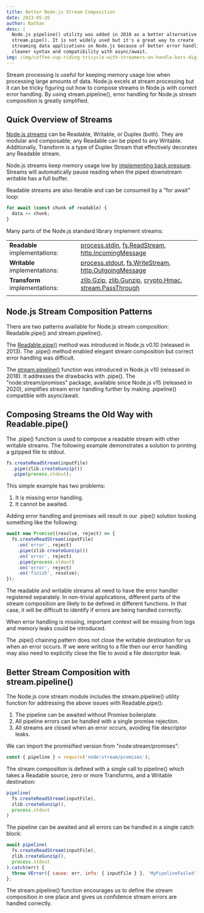 ```yaml
---
title: Better Node.js Stream Composition
date: 2023-05-26
author: Nathan
desc: |
  Node.js pipeline() utility was added in 2018 as a better alternative to
  stream.pipe(). It is not widely used but it's a great way to create
  streaming data applications on Node.js because of better error handling,
  cleaner syntax and compatibility with async/await.
img: /img/coffee-cup-riding-tricycle-with-streamers-on-handle-bars-digital-art.jpg
---
```



Stream processing is useful for keeping memory usage low when processing large
amounts of data. Node.js excels at stream processing but it can be tricky
figuring out how to compose streams in Node.js with correct error handling.  By
using stream.pipeline(), error handling for Node.js stream composition is
greatly simplified.


## Quick Overview of Streams

[Node.js streams](https://nodejs.org/docs/latest-v18.x/api/stream.html) can be
Readable, Writable, or Duplex (both). They are modular and composable; any
Readable can be piped to any Writable. Additionally, Transform is a type of
Duplex Stream that effectively decorates any Readable stream.

Node.js streams keep memory usage low by [implementing back
pressure](https://nodejs.org/en/docs/guides/backpressuring-in-streams). Streams
will automatically pause reading when the piped downstream writable has a full
buffer.

Readable streams are also iterable and can be consumed by a "for await" loop:

```js
for await (const chunk of readable) {
  data += chunk;
}
```

Many parts of the Node.js standard library implement streams:

| | |
|--|--|
| **Readable** implementations: | [process.stdin](https://nodejs.dev/en/api/v18/process/#processstdin), [fs.ReadStream](https://nodejs.dev/en/api/v18/fs#fsreadstream), [http.IncomingMessage](https://nodejs.dev/en/api/v18/http/#httpincomingmessage) |
| **Writable** implementations: | [process.stdout](https://nodejs.dev/en/api/v18/process/#processstdout), [fs.WriteStream](https://nodejs.dev/en/api/v18/fs/#fswritestream), [http.OutgoingMessage](https://nodejs.dev/en/api/v18/http/#httpoutgoingmessage) |
| **Transform** implementations: | [zlib.Gzip](https://nodejs.dev/en/api/v18/zlib/#zlibcreategzipoptions), [zlib.Gunzip](https://nodejs.dev/en/api/v18/zlib/#zlibcreategunzipoptions), [crypto.Hmac](https://nodejs.dev/en/api/v18/crypto/#hmac), [stream.PassThrough](https://nodejs.org/docs/latest-v18.x/api/stream.html#class-streampassthrough) |
| | |


## Node.js Stream Composition Patterns

There are two patterns available for Node.js stream composition: Readable.pipe() and stream.pipeline().

The
[Readable.pipe()](https://nodejs.org/docs/latest-v18.x/api/stream.html#readablepipedestination-options)
method was introduced in Node.js v0.10 (released in 2013). The .pipe() method
enabled elegant stream composition but correct error handling was difficult.

The
[stream.pipeline()](https://nodejs.org/docs/latest-v18.x/api/stream.html#streampipelinesource-transforms-destination-options)
function was introduced in Node.js v10 (released in 2018). It addresses the
drawbacks with .pipe(). The "node:stream/promises" package, available since
Node.js v15 (released in 2020), simplifies stream error handling further by
making .pipeline() compatible with async/await.


## Composing Streams the Old Way with Readable.pipe()

The .pipe() function is used to compose a readable stream with other
writable streams. The following example demonstrates a solution to printing a gzipped
file to stdout.

```js
fs.createReadStream(inputFile)
  .pipe(zlib.createGunzip())
  .pipe(process.stdout);
```

This simple example has two problems:

1. It is missing error handling.
2. It cannot be awaited.

Adding error handling and promises will result in our .pipe() solution looking
something like the following:

```javascript
await new Promise((resolve, reject) => {
  fs.createReadStream(inputFile)
    .on('error', reject)
    .pipe(zlib.createGunzip())
    .on('error', reject)
    .pipe(process.stdout)
    .on('error', reject)
    .on('finish', resolve);
});
```

The readable and writable streams all need to have the error handler registered
separately.  In non-trivial applications, different parts of the stream
composition are likely to be defined in different functions. In that case, it
will be difficult to identify if errors are being handled correctly.

When error handling is missing, important context will be missing from logs and
memory leaks could be introduced.

The .pipe() chaining pattern does not close the writable destination for us
when an error occurs.  If we were writing to a file then our error handling may
also need to explicitly close the file to avoid a file descriptor leak.


## Better Stream Composition with stream.pipeline()

The Node.js core stream module includes the stream.pipeline() utility
function for addressing the above issues with Readable.pipe():

1. The pipeline can be awaited without Promise boilerplate.
2. All pipeline errors can be handled with a single promise rejection.
3. All streams are closed when an error occurs, avoiding file descriptor leaks.

We can import the promisified version from "node:stream/promises":

```js
const { pipeline } = require('node:stream/promises');
```

The stream composition is defined with a single call to pipeline() which
takes a Readable source, zero or more Transforms, and a Writable destination:

```js
pipeline(
  fs.createReadStream(inputFile),
  zlib.createGunzip(),
  process.stdout
)
```

The pipeline can be awaited and all errors can be handled in a single catch block:

```javascript
await pipeline(
  fs.createReadStream(inputFile),
  zlib.createGunzip(),
  process.stdout
).catch(err) {
  throw VError({ cause: err, info: { inputFile } }, 'MyPipelineFailed');
};
```

The stream.pipeline() function encourages us to define the stream composition
in one place and gives us confidence stream errors are handled correctly.
